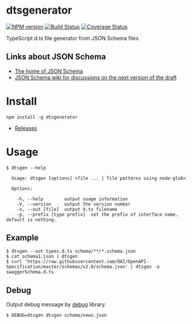 # dtsgenerator

[![NPM version](https://badge.fury.io/js/dtsgenerator.svg)](http://badge.fury.io/js/dtsgenerator)
[![Build Status](https://travis-ci.org/horiuchi/dtsgenerator.svg?branch=master)](https://travis-ci.org/horiuchi/dtsgenerator)
[![Coverage Status](https://img.shields.io/coveralls/horiuchi/dtsgenerator.svg)](https://coveralls.io/r/horiuchi/dtsgenerator?branch=coveralls)

TypeScript d.ts file generator from JSON Schema files

## Links about JSON Schema

- [The home of JSON Schema](http://json-schema.org/)
- [JSON Schema wiki for discussions on the next version of the draft](https://github.com/json-schema/json-schema/wiki)

# Install

    npm install -g dtsgenerator

- [Releases](https://github.com/horiuchi/dtsgenerator/releases)

# Usage

```
$ dtsgen --help

  Usage: dtsgen [options] <file ... | file patterns using node-glob>

  Options:

    -h, --help        output usage information
    -V, --version     output the version number
    -o, --out [file]  output d.ts filename
    -p, --prefix [type prefix]  set the prefix of interface name. default is nothing.

```

## Example

    $ dtsgen --out types.d.ts schema/**/*.schema.json
    $ cat schema1.json | dtsgen
    $ curl 'https://raw.githubusercontent.com/OAI/OpenAPI-Specification/master/schemas/v2.0/schema.json' | dtsgen -o swaggerSchema.d.ts

## Debug

Output debug message by [debug](https://www.npmjs.com/package/debug) library.

    $ DEBUG=dtsgen dtsgen schema/news.json
